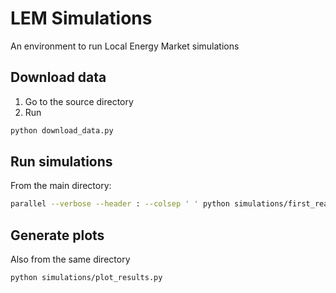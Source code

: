 # LEM Simulations

An environment to run Local Energy Market simulations


## Download data

1. Go to the source directory
2. Run 
```sh
python download_data.py
```

## Run simulations
From the main directory:

```sh
parallel --verbose --header : --colsep ' ' python simulations/first_real_sim.py {Strategy} {Year} {Month} {Day} {Seed} {Algo} {Horizon} :::: simulations/parameter_set2.txt
```

## Generate plots
Also from the same directory
```sh
python simulations/plot_results.py
```


